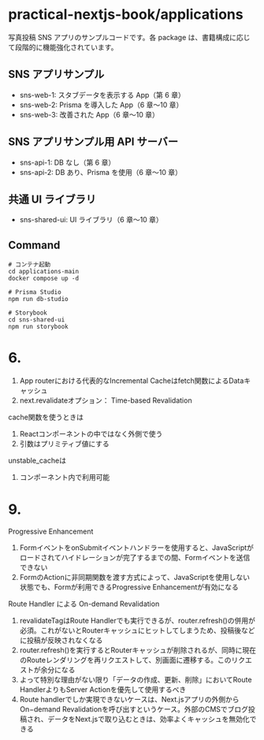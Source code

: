 # practical-nextjs-book/applications

写真投稿 SNS アプリのサンプルコードです。各 package は、書籍構成に応じて段階的に機能強化されています。

## SNS アプリサンプル

- sns-web-1: スタブデータを表示する App（第 6 章）
- sns-web-2: Prisma を導入した App（6 章〜10 章）
- sns-web-3: 改善された App（6 章〜10 章）

## SNS アプリサンプル用 API サーバー

- sns-api-1: DB なし（第 6 章）
- sns-api-2: DB あり、Prisma を使用（6 章〜10 章）

## 共通 UI ライブラリ

- sns-shared-ui: UI ライブラリ（6 章〜10 章）

## Command

```
# コンテナ起動
cd applications-main
docker compose up -d

# Prisma Studio
npm run db-studio

# Storybook
cd sns-shared-ui
npm run storybook
```

# 6.

1. App routerにおける代表的なIncremental Cacheはfetch関数によるDataキャッシュ
2. next.revalidateオプション： Time-based Revalidation

cache関数を使うときは

1. Reactコンポーネントの中ではなく外側で使う
2. 引数はプリミティブ値にする

unstable_cacheは

1. コンポーネント内で利用可能

# 9.

Progressive Enhancement

1. FormイベントをonSubmitイベントハンドラーを使用すると、JavaScriptがロードされてハイドレーションが完了するまでの間、Formイベントを送信できない
2. FormのActionに非同期関数を渡す方式によって、JavaScriptを使用しない状態でも、Formが利用できるProgressive Enhancementが有効になる

Route Handler による On-demand Revalidation

1. revalidateTagはRoute Handlerでも実行できるが、router.refresh()の併用が必須。これがないとRouterキャッシュにヒットしてしまうため、投稿後などに投稿が反映されなくなる
2. router.refresh()を実行するとRouterキャッシュが削除されるが、同時に現在のRouteレンダリングを再リクエストして、別画面に遷移する。このリクエストが余分になる
3. よって特別な理由がない限り「データの作成、更新、削除」においてRoute HandlerよりもServer Actionを優先して使用するべき
4. Route handlerでしか実現できないケースは、Next.jsアプリの外側からOn−demand Revalidationを呼び出すというケース。外部のCMSでブログ投稿され、データをNext.jsで取り込むときは、効率よくキャッシュを無効化できる
